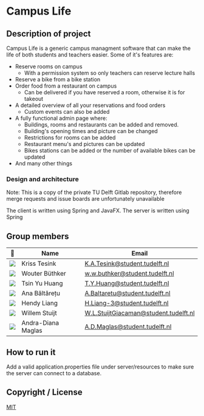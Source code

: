 ﻿# Campus Life

## Description of project

Campus Life is a generic campus managment software that can make the life of both students and teachers easier.
Some of it's features are:
* Reserve rooms on campus
  * With a permission system so only teachers can reserve lecture halls
* Reserve a bike from a bike station
* Order food from a restaurant on campus
  * Can be delivered if you have reserved a room, otherwise it is for takeout
* A detailed overview of all your reservations and food orders
  * Custom events can also be added
* A fully functional admin page where:
  * Buildings, rooms and restaurants can be added and removed.
  * Building's opening times and picture can be changed
  * Restrictions for rooms can be added
  * Restaurant menu's and pictures can be updated
  * Bikes stations can be added or the number of available bikes can be updated
* And many other things

### Design and architecture 
Note: This is a copy of the private TU Delft Gitlab repository, therefore merge requests and issue boards are unfortunately unavailable

The client is written using Spring and JavaFX. The server is written using Spring
<!-- Add more --> 

## Group members

| 📸 | Name | Email |
|---|---|---|
| ![](https://gitlab.ewi.tudelft.nl/uploads/-/system/user/avatar/2540/avatar.png?width=400) | Kriss Tesink | K.A.Tesink@student.tudelft.nl |
| ![](https://gitlab.ewi.tudelft.nl/uploads/-/system/user/avatar/2659/avatar.png?width=400) | Wouter Büthker | w.w.buthker@student.tudelft.nl |
| ![](https://eu.ui-avatars.com/api/?name=OOPP&length=4&size=200&color=DDD&background=777&font-size=0.325) | Tsin Yu Huang | T.Y.Huang@student.tudelft.nl |
| ![](https://gitlab.ewi.tudelft.nl/uploads/-/system/user/avatar/2523/avatar.png?width=400) | Ana Băltărețu | A.Baltaretu@student.tudelft.nl |
| ![](https://gitlab.ewi.tudelft.nl/uploads/-/system/user/avatar/2570/avatar.png?width=400) | Hendy Liang | H.Liang-3@student.tudelft.nl |
| ![](https://gitlab.ewi.tudelft.nl/uploads/-/system/user/avatar/2487/avatar.png?width=400) | Willem Stuijt | W.L.StuijtGiacaman@student.tudelft.nl |
| ![](https://gitlab.ewi.tudelft.nl/uploads/-/system/user/avatar/2556/avatar.png?width=400) | Andra-Diana Maglas | A.D.Maglas@student.tudelft.nl |


## How to run it
Add a valid application.properties file under server/resources to make sure the server can connect to a database.
<!-- how to run server and client --> 


## Copyright / License
[MIT](LICENSE)
